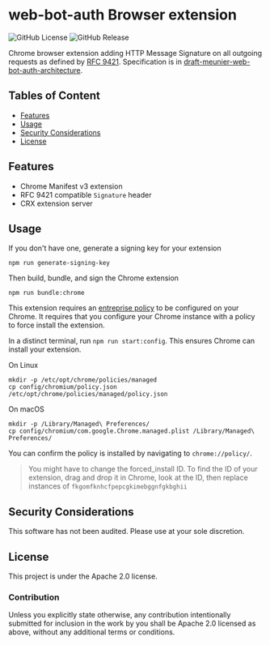 # web-bot-auth Browser extension

![GitHub License](https://img.shields.io/github/license/cloudflareresearch/web-bot-auth)
![GitHub Release](https://img.shields.io/github/v/release/cloudflareresearch/web-bot-auth)

Chrome browser extension adding HTTP Message Signature on all outgoing requests as defined by [RFC 9421](https://datatracker.ietf.org/doc/html/rfc9421). Specification is in [draft-meunier-web-bot-auth-architecture](https://thibmeu.github.io/http-message-signatures-directory/draft-meunier-web-bot-auth-architecture.html).

## Tables of Content

- [Features](#features)
- [Usage](#usage)
- [Security Considerations](#security-considerations)
- [License](#license)

## Features

- Chrome Manifest v3 extension
- RFC 9421 compatible `Signature` header
- CRX extension server

## Usage

If you don't have one, generate a signing key for your extension

```shell
npm run generate-signing-key
```

Then build, bundle, and sign the Chrome extension

```shell
npm run bundle:chrome
```

This extension requires an [entreprise policy](https://support.google.com/chrome/a/answer/187202?hl=en) to be configured on your Chrome. It requires that you configure your Chrome instance with a policy to force install the extension.

In a distinct terminal, run `npm run start:config`. This ensures Chrome can install your extension.

On Linux

```shell
mkdir -p /etc/opt/chrome/policies/managed
cp config/chromium/policy.json /etc/opt/chrome/policies/managed/policy.json
```

On macOS

```shell
mkdir -p /Library/Managed\ Preferences/
cp config/chromium/com.google.Chrome.managed.plist /Library/Managed\ Preferences/
```

You can confirm the policy is installed by navigating to `chrome://policy/`.

> You might have to change the forced_install ID. To find the ID of your extension, drag and drop it in Chrome, look at the ID, then replace instances of `fkgomfknhcfpepcgkimebggnfgkbghii`

## Security Considerations

This software has not been audited. Please use at your sole discretion.

## License

This project is under the Apache 2.0 license.

### Contribution

Unless you explicitly state otherwise, any contribution intentionally submitted for inclusion in the work by you shall be Apache 2.0 licensed as above, without any additional terms or conditions.
